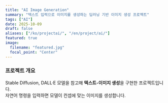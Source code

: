 ```yaml
---
title: "AI Image Generation"
summary: "텍스트 입력으로 이미지를 생성하는 딥러닝 기반 이미지 생성 프로젝트"
tags: ["AI"]
date: 2025-10-09
draft: false
aliases: ["/ko/projectai/", "/en/project/ai/"]
featured: true
image:
  filename: "featured.jpg"
  focal_point: "Center"
---
```


### 프로젝트 개요
Stable Diffusion, DALL·E 모델을 참고해 **텍스트-이미지 생성**을 구현한 프로젝트입니다.  
자연어 명령을 입력하면 모델이 컨셉에 맞는 이미지를 생성합니다.
